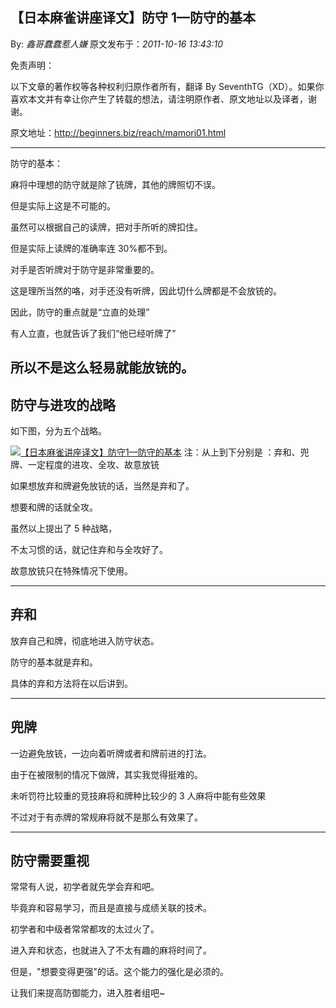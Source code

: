 ## 【日本麻雀讲座译文】防守 1—防守的基本

By: _鑫哥蠢蠢惹人嫌_ 原文发布于：_2011-10-16 13:43:10_

免责声明：

以下文章的著作权等各种权利归原作者所有，翻译 By
SeventhTG（XD）。如果你喜欢本文并有幸让你产生了转载的想法，请注明原作者、原文地址以及译者，谢谢。

原文地址：http://beginners.biz/reach/mamori01.html

---

防守的基本：

麻将中理想的防守就是除了铳牌，其他的牌照切不误。

但是实际上这是不可能的。

虽然可以根据自己的读牌，把对手所听的牌扣住。

但是实际上读牌的准确率连 30%都不到。

对手是否听牌对于防守是非常重要的。

这是理所当然的咯，对手还没有听牌，因此切什么牌都是不会放铳的。

因此，防守的重点就是“立直的处理”

有人立直，也就告诉了我们“他已经听牌了”

## 所以不是这么轻易就能放铳的。

## 防守与进攻的战略

如下图，分为五个战略。

[![【日本麻雀讲座译文】防守1—防守的基本](http://s5.sinaimg.cn/middle/7f78b76fgaf642b58d0a4&690)](http://photo.blog.sina.com.cn/showpic.html#blogid=7f78b76f0100ycut&url=http://s5.sinaimg.cn/orignal/7f78b76fgaf642b58d0a4) 注：从上到下分别是 ：弃和、兜牌、一定程度的进攻、全攻、故意放铳

如果想放弃和牌避免放铳的话，当然是弃和了。

想要和牌的话就全攻。

虽然以上提出了 5 种战略，

不太习惯的话，就记住弃和与全攻好了。

故意放铳只在特殊情况下使用。

---

## 弃和

放弃自己和牌，彻底地进入防守状态。

防守的基本就是弃和。

具体的弃和方法将在以后讲到。

---

## 兜牌

一边避免放铳，一边向着听牌或者和牌前进的打法。

由于在被限制的情况下做牌，其实我觉得挺难的。

未听罚符比较重的竞技麻将和牌种比较少的 3 人麻将中能有些效果

不过对于有赤牌的常规麻将就不是那么有效果了。

---

## 防守需要重视

常常有人说，初学者就先学会弃和吧。

毕竟弃和容易学习，而且是直接与成绩关联的技术。

初学者和中级者常常都攻的太过火了。

进入弃和状态，也就进入了不太有趣的麻将时间了。

但是，"想要变得更强"的话。这个能力的强化是必须的。

让我们来提高防御能力，进入胜者组吧~
